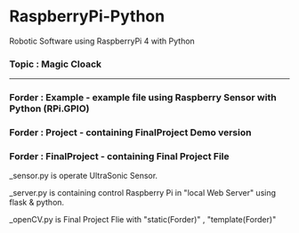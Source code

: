 # RaspberryPi-Python

Robotic Software using RaspberryPi 4 with Python

### Topic : Magic Cloack


---


### Forder : Example - example file using Raspberry Sensor with Python (RPi.GPIO)

### Forder : Project - containing FinalProject Demo version

### Forder : FinalProject - containing Final Project File

_sensor.py is operate UltraSonic Sensor.

_server.py is containing control Raspberry Pi in "local Web Server" using flask & python.

_openCV.py is Final Project Flie with "static(Forder)" , "template(Forder)"
